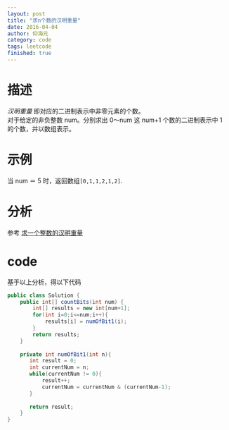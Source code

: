 ```yaml
---
layout: post
title: "求n个数的汉明重量"
date: 2016-04-04
author: 仰海元
category: code
tags: leetcode
finished: true
---
```

# 描述 
*汉明重量* 即对应的二进制表示中非零元素的个数。  
对于给定的非负整数 num。分别求出 0～num 这 num+1 个数的二进制表示中 1 的个数，并以数组表示。 

# 示例
当 num ＝ 5 时，返回数组`[0,1,1,2,1,2]`.

# 分析
 参考 [求一个整数的汉明重量](/code/num_of_1_bits.html)

# code
基于以上分析，得以下代码

```java
public class Solution {
    public int[] countBits(int num) {
        int[] results = new int[num+1];
        for(int i=0;i<=num;i++){
            results[i] = numOfBit1(i);
        }
        return results;
    }
    
    private int numOfBit1(int n){
       int result = 0;
       int currentNum = n;
       while(currentNum != 0){
           result++;
           currentNum = currentNum & (currentNum-1);
       }
       
       return result;
    }
}
```


